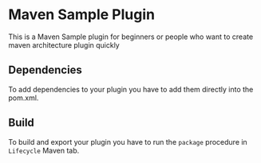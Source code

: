 # Maven Sample Plugin
This is a Maven Sample plugin for beginners or people who want to create maven 
architecture plugin quickly

## Dependencies
To add dependencies to your plugin you have to add them directly into the pom.xml.

## Build
To build and export your plugin you have to run the ```package``` 
procedure in ```Lifecycle``` Maven tab.